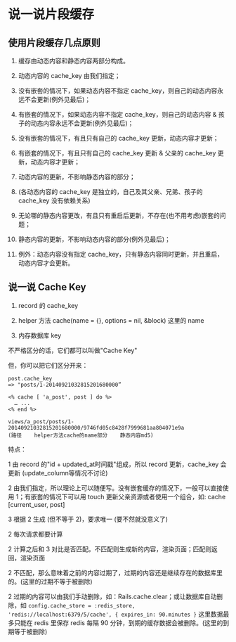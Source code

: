 # 说一说片段缓存

## 使用片段缓存几点原则

1. 缓存由动态内容和静态内容两部分构成。

2. 动态内容的 cache_key 由我们指定；
  2. 没有嵌套的情况下，如果动态内容不指定 cache_key，则自己的动态内容永远不会更新(例外见最后)；
  2. 有嵌套的情况下，如果动态内容不指定 cache_key，则自己的动态内容 & 孩子的动态内容永远不会更新(例外见最后)； 

3. 没有嵌套的情况下，有且只有自己的 cache_key 更新，动态内容才更新；

3. 有嵌套的情况下，有且只有自己的 cache_key 更新 & 父亲的 cache_key 更新，动态内容才更新；
4. 动态内容的更新，不影响静态内容的部分；

44. (各动态内容的 cache_key 是独立的，自己及其父亲、兄弟、孩子的 cache_key 没有依赖关系)

5. 无论哪的静态内容更改，有且只有重启后更新，不存在(也不用考虑)嵌套的问题；
6. 静态内容的更新，不影响动态内容的部分(例外见最后)；
7. 例外：动态内容没有指定 cache_key，只有静态内容同时更新，并且重启，动态内容才会更新。

## 说一说 Cache Key

1) record 的 cache_key

2) helper 方法 cache(name = {}, options = nil, &block) 这里的 name

3) 内存数据库 key

不严格区分的话，它们都可以叫做"Cache Key"

但，你可以把它们区分开来：

```
post.cache_key
=> "posts/1-20140921032815201680000”
```

```
<% cache [ 'a_post', post ] do %>
  … ...
<% end %>
```

```
views/a_post/posts/1-20140921032815201680000/9746fd05c8428f7999681aa804071e9a
(路径    helper方法cache的name部分    静态内容md5)
```

特点：

1 由 record 的"id + updated_at时间戳"组成，所以 record 更新，cache_key 会更新 (update_column等情况不讨论)

2 由我们指定，所以理论上可以随便写。没有嵌套缓存的情况下，一般可以直接使用
1；有嵌套的情况下可以用 touch 更新父亲资源或者使用一个组合，如: cache [current_user, post]

3 根据 2 生成 (但不等于 2)，要求唯一 (要不然就没意义了)

2 每次请求都要计算

2 计算之后和 3 对比是否匹配。不匹配则生成新的内容，渲染页面；匹配则返回，渲染页面

2 不匹配，那么意味着之前的内容过期了，过期的内容还是继续存在的数据库里的。(这里的过期不等于被删除)

2 过期的内容可以由我们手动删除，如：Rails.cache.clear；或让数据库自动删除，如 
`config.cache_store = :redis_store, 'redis://localhost:6379/5/cache', { expires_in: 90.minutes }`
这里数据最多只能在 redis 里保存 redis 每隔 90 分钟，到期的缓存数据会被删除。(这里的到期等于被删除)
